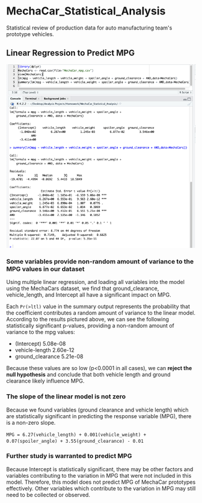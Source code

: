# MechaCar_Statistical_Analysis
Statistical review of production data for auto manufacturing team's prototype vehicles.

## Linear Regression to Predict MPG

![image of MPG_linear_regression_output](/Images/MPG_linear_regression_output.png)

### Some variables provide non-random amount of variance to the MPG values in our dataset
Using multiple linear regression, and loading all variables into the model using the MechaCars dataset, we find that ground_clearance, vehicle_length, and Intercept all have a significant impact on MPG. 

Each ```Pr(>ltl)``` value in the summary output represents the probability that the coefficient contributes a random amount of variance to the linear model. According to the results pictured above, we can see the following statistically significant p-values, providing a non-random amount of variance to the mpg values:

- (Intercept) 5.08e-08
- vehicle-length 2.60e-12
- ground_clearance 5.21e-08

Because these values are so low (p<0.0001 in all cases), we can **reject the null hypothesis** and conclude that both vehicle length and ground clearance likely influence MPG.  

### The slope of the linear model is not zero

Because we found variables (ground clearance and vehicle length) which are statistically significant in predicting the response variable (MPG), there is a non-zero slope. 

```MPG = 6.27(vehicle_length) + 0.001(vehicle_weight) + 0.07(spoiler_angle) + 3.55(ground_clearance) - 0.01```

### Further study is warranted to predict MPG

Because Intercept is statistically significant, there may be other factors and variables contributing to the variation in MPG that were not included in this model. Therefore, this model does not predict MPG of MechaCar prototypes effectively. Other variables which contribute to the variation in MPG may still need to be collected or observed.